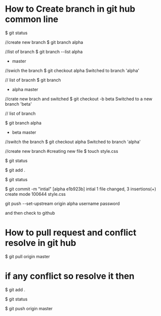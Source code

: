 # How to Create branch in git hub common line

\$ git status

//create new branch
\$ git branch alpha

//list of branch
\$ git branch --list
alpha

- master

//swich the branch
\$ git checkout alpha
Switched to branch 'alpha'

// list of bracnh
\$ git branch

- alpha
  master

//crate new brach and switched
\$ git checkout -b beta
Switched to a new branch 'beta'

// list of branch

\$ git branch
alpha

- beta
  master

//switch the branch
\$ git checkout alpha
Switched to branch 'alpha'

//create new branch
#creating new file
\$ touch style.css

\$ git status

\$ git add .

\$ git status

\$ git commit -m "intial"
[alpha e1b923b] intial
1 file changed, 3 insertions(+)
create mode 100644 style.css

git push --set-upstream origin alpha
username
password

and then check to github



# How to pull request and conflict resolve in git hub

$ git pull origin master

# if any conflict so resolve it then

$ git add .

$ git status

$ git push origin master
